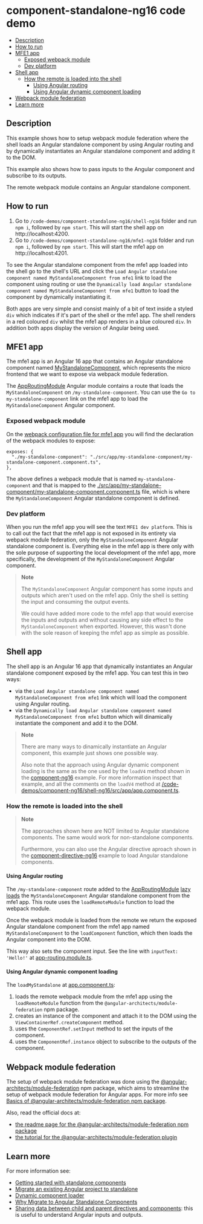# component-standalone-ng16 code demo

- [Description](#description)
- [How to run](#how-to-run)
- [MFE1 app](#mfe1-app)
  - [Exposed webpack module](#exposed-webpack-module)
  - [Dev platform](#dev-platform)
- [Shell app](#shell-app)
  - [How the remote is loaded into the shell](#how-the-remote-is-loaded-into-the-shell)
    - [Using Angular routing](#using-angular-routing)
    - [Using Angular dynamic component loading](#using-angular-dynamic-component-loading)
- [Webpack module federation](#webpack-module-federation)
- [Learn more](#learn-more)

## Description

This example shows how to setup webpack module federation where the shell loads an Angular standalone component by using Angular routing and by dynamically instantiates an Angular standalone component and adding it to the DOM.

This example also shows how to pass inputs to the Angular component and subscribe to its outputs.

The remote webpack module contains an Angular standalone component.

## How to run

1) Go to `/code-demos/component-standalone-ng16/shell-ng16` folder and run `npm i`, followed by `npm start`. This will start the shell app on http://localhost:4200.
2) Go to `/code-demos/component-standalone-ng16/mfe1-ng16` folder and run `npm i`, followed by `npm start`. This will start the mfe1 app on http://localhost:4201.

To see the Angular standalone component from the mfe1 app loaded into the shell go to the shell's URL and click the `Load Angular standalone component named MyStandaloneComponent from mfe1` link to load the component using routing or use the `Dynamically load Angular standalone component named MyStandaloneComponent from mfe1` button to load the component by dynamically instantiating it.

Both apps are very simple and consist mainly of a bit of text inside a styled `div` which indicates if it's part of the shell or the mfe1 app. The shell renders in a red coloured `div` whilst the mfe1 app renders in a blue coloured `div`. In addition both apps display the version of Angular being used.

## MFE1 app

The mfe1 app is an Angular 16 app that contains an Angular standalone component named [MyStandaloneComponent](/code-demos/component-standalone-ng16/mfe1-ng16/src/app/my-standalone-component/my-standalone-component.component.ts), which represents the micro frontend that we want to expose via webpack module federation.

The [AppRoutingModule](/code-demos/component-standalone-ng16/mfe1-ng16/src/app/app-routing.module.ts) Angular module contains a route that loads the `MyStandaloneComponent` on `/my-standalone-component`. You can use the `Go to my-standalone-component` link on the mfe1 app to load the `MyStandaloneComponent` Angular component.

### Exposed webpack module

On the [webpack configuration file for mfe1 app](./mfe1-ng16/webpack.config.js) you will find the declaration of the webpack modules to expose:

```
exposes: {
  "./my-standalone-component": "./src/app/my-standalone-component/my-standalone-component.component.ts",
},
```

The above defines a webpack module that is named `my-standalone-component` and that is mapped to the [./src/app/my-standalone-component/my-standalone-component.component.ts](/code-demos/component-standalone-ng16/mfe1-ng16/src/app/my-standalone-component/my-standalone-component.component.ts) file, which is where the `MyStandaloneComponent` Angular standalone component is defined. 

### Dev platform

When you run the mfe1 app you will see the text `MFE1 dev platform`. This is to call out the fact that the mfe1 app is not exposed in its entirety via webpack module federation, only the `MyStandaloneComponent` Angular standalone component is. Everything else in the mfe1 app is there only with the sole purpose of supporting the local development of the mfe1 app, more specifically, the development of the `MyStandaloneComponent` Angular component.

> **Note**
>
> The `MyStandaloneComponent` Angular component has some inputs and outputs which aren't used on the mfe1 app. Only the shell is setting the input and consuming the output events.
>
> We could have added more code to the mfe1 app that would exercise the inputs and outputs and without causing any side effect to the `MyStandaloneComponent` when exported. However, this wasn't done with the sole reason of keeping the mfe1 app as simple as possible.
>

## Shell app

The shell app is an Angular 16 app that dynamically instantiates an Angular standalone component exposed by the mfe1 app. You can test this in two ways:

- via the `Load Angular standalone component named MyStandaloneComponent from mfe1` link which will load the component using Angular routing.
- via the `Dynamically load Angular standalone component named MyStandaloneComponent from mfe1` button which will dinamically instantiate the component and add it to the DOM.

> **Note**
>
> There are many ways to dinamically instantiate an Angular component, this example just shows one possible way. 
> 
> Also note that the approach using Angular dynamic component loading is the same as the one used by the `loadV4` method shown in the [component-ng16](../component-ng16/README.md) example. For more information inspect that example, and all the comments on the `loadV4` method at [/code-demos/component-ng16/shell-ng16/src/app/app.component.ts](../component-ng16/shell-ng16/src/app/app.component.ts).
> 

### How the remote is loaded into the shell

> **Note**
>
> The approaches shown here are NOT limited to Angular standalone components. The same would work for non-standalone components.
>
> Furthermore, you can also use the Angular directive aproach shown in the [component-directive-ng16](../component-directive-ng16/README.md) example to load Angular standalone components.
>

#### Using Angular routing

The `/my-standalone-component` route added to the [AppRoutingModule](/code-demos/component-standalone-ng16/shell-ng16/src/app/app-routing.module.ts) [lazy loads](https://angular.io/guide/lazy-loading-ngmodules) the `MyStandaloneComponent` Angular standalone component from the mfe1 app. This route uses the `loadRemoteModule` function to load the webpack module. 

Once the webpack module is loaded from the remote we return the exposed Angular standalone component from the mfe1 app named `MyStandaloneComponent` to the `loadComponent` function, which then loads the Angular component into the DOM.

This way also sets the component input. See the line with `inputText: 'Hello!'` at [app-routing.module.ts](/code-demos/component-standalone-ng16/mfe1-ng16/src/app/app-routing.module.ts).

#### Using Angular dynamic component loading

The `loadMyStandalone` at [app.component.ts](/code-demos/component-standalone-ng16/shell-ng16/src/app/app.component.ts):

1) loads the remote webpack module from the mfe1 app using the `loadRemoteModule` function from the `@angular-architects/module-federation` npm package. 
2) creates an instance of the component and attach it to the DOM using the `ViewContainerRef.createComponent` method.
3) uses the `ComponentRef.setInput` method to set the inputs of the component.
4) uses the `ComponentRef.instance` object to subscribe to the outputs of the component.

## Webpack module federation

The setup of webpack module federation was done using the [@angular-architects/module-federation](https://www.npmjs.com/package/@angular-architects/module-federation) npm package, which aims to streamline the setup of webpack module federation for Angular apps. For more info see [Basics of @angular-architects/module-federation npm package](/docs/basics-angular-architects.md).

Also, read the official docs at:
- [the readme page for the @angular-architects/module-federation npm package](https://www.npmjs.com/package/@angular-architects/module-federation?activeTab=readme)
- [the tutorial for the @angular-architects/module-federation plugin](https://github.com/angular-architects/module-federation-plugin/blob/main/libs/mf/tutorial/tutorial.md)

## Learn more

For more information see:

- [Getting started with standalone components](https://angular.io/guide/standalone-components)
- [Migrate an existing Angular project to standalone](https://angular.io/guide/standalone-migration)
- [Dynamic component loader](https://angular.io/guide/dynamic-component-loader)
- [Why Migrate to Angular Standalone Components](https://medium.com/angular-gems/angular-standalone-components-590b3076d48a)
- [Sharing data between child and parent directives and components](https://angular.io/guide/inputs-outputs): this is useful to understand Angular inputs and outputs.